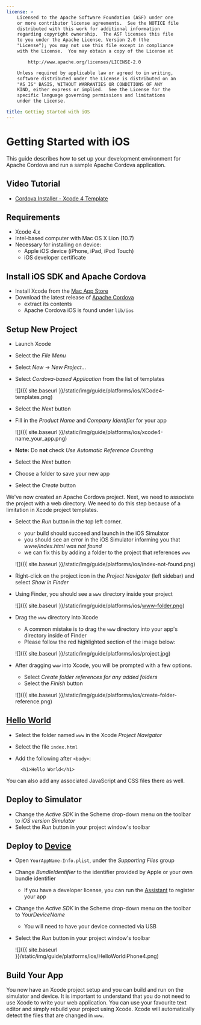 ```yaml
---
license: >
    Licensed to the Apache Software Foundation (ASF) under one
    or more contributor license agreements.  See the NOTICE file
    distributed with this work for additional information
    regarding copyright ownership.  The ASF licenses this file
    to you under the Apache License, Version 2.0 (the
    "License"); you may not use this file except in compliance
    with the License.  You may obtain a copy of the License at

        http://www.apache.org/licenses/LICENSE-2.0

    Unless required by applicable law or agreed to in writing,
    software distributed under the License is distributed on an
    "AS IS" BASIS, WITHOUT WARRANTIES OR CONDITIONS OF ANY
    KIND, either express or implied.  See the License for the
    specific language governing permissions and limitations
    under the License.

title: Getting Started with iOS
---
```


Getting Started with iOS
========================

This guide describes how to set up your development environment for Apache Cordova and run a sample Apache Cordova application.

Video Tutorial
--------------

- [Cordova Installer - Xcode 4 Template](http://www.youtube.com/v/R9zktJUN7AI?autoplay=1)

Requirements
------------
- Xcode 4.x
- Intel-based computer with Mac OS X Lion (10.7)
- Necessary for installing on device:
    - Apple iOS device (iPhone, iPad, iPod Touch)
    - iOS developer certificate

Install iOS SDK and Apache Cordova
----------------------------------

- Install Xcode from the [Mac App Store](http://itunes.apple.com/us/app/xcode/id497799835?mt=12)
- Download the latest release of [Apache Cordova](http://phonegap.com/download)
    - extract its contents
    - Apache Cordova iOS is found under `lib/ios`

Setup New Project
-----------------

- Launch Xcode
- Select the _File Menu_
- Select _New_ -> _New Project..._
- Select _Cordova-based Application_ from the list of templates

    ![]({{ site.baseurl }}/static/img/guide/platforms/ios/XCode4-templates.png)

- Select the _Next_ button
- Fill in the _Product Name_ and _Company Identifier_ for your app

    ![]({{ site.baseurl }}/static/img/guide/platforms/ios/xcode4-name_your_app.png)

- **Note:** Do **not** check _Use Automatic Reference Counting_
- Select the _Next_ button
- Choose a folder to save your new app
- Select the _Create_ button

We've now created an Apache Cordova project. Next, we need to associate the
project with a web directory. We need to do this step because of a limitation
in Xcode project templates.

- Select the _Run_ button in the top left corner. 
    - your build should succeed and launch in the iOS Simulator
    - you should see an error in the iOS Simulator informing you that _www/index.html was not found_
    - we can fix this by adding a folder to the project that references `www`

    ![]({{ site.baseurl }}/static/img/guide/platforms/ios/index-not-found.png)

- Right-click on the project icon in the _Project Navigator_ (left sidebar) and select _Show in Finder_
- Using Finder, you should see a `www` directory inside your project

    ![]({{ site.baseurl }}/static/img/guide/platforms/ios/www-folder.png)

- Drag the `www` directory into Xcode
    - A common mistake is to drag the `www` directory into your app's directory inside of Finder
    - Please follow the red highlighted section of the image below:

    ![]({{ site.baseurl }}/static/img/guide/platforms/ios/project.jpg)

- After dragging `www` into Xcode, you will be prompted with a few options.
    - Select _Create folder references for any added folders_
    - Select the _Finish_ button

    ![]({{ site.baseurl }}/static/img/guide/platforms/ios/create-folder-reference.png)

[Hello World](../webos/index.html)
-----------

- Select the folder named `www` in the Xcode _Project Navigator_
- Select the file `index.html`
- Add the following after `<body>`:

        <h1>Hello World</h1>

You can also add any associated JavaScript and CSS files there as well.
    
Deploy to Simulator
-------------------

- Change the _Active SDK_ in the Scheme drop-down menu on the toolbar to _iOS version Simulator_
- Select the _Run_ button in your project window's toolbar

Deploy to [Device](../../../cordova/device/device.html)
----------------

- Open `YourAppName-Info.plist`, under the _Supporting Files_ group
- Change _BundleIdentifier_ to the identifier provided by Apple or your own bundle identifier
    - If you have a developer license, you can run the [Assistant](http://developer.apple.com/iphone/manage/overview/index.action) to register your app
- Change the _Active SDK_ in the Scheme drop-down menu on the toolbar to _YourDeviceName_
    - You will need to have your device connected via USB
- Select the _Run_ button in your project window's toolbar

    ![]({{ site.baseurl }}/static/img/guide/platforms/ios/HelloWorldiPhone4.png)

Build Your App
--------------

You now have an Xcode project setup and you can build and run on the simulator and device.
It is important to understand that you do not need to use Xcode to write your web application.
You can use your favourite text editor and simply rebuild your project using Xcode.
Xcode will automatically detect the files that are changed in `www`.
